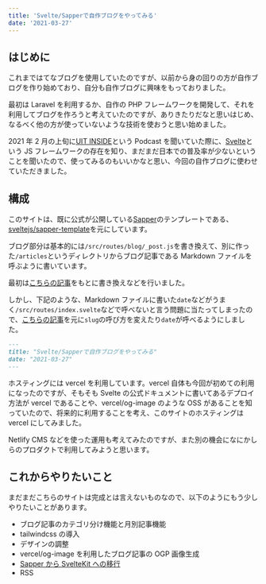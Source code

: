```yaml
---
title: 'Svelte/Sapperで自作ブログをやってみる'
date: '2021-03-27'
---
```


## **はじめに**

これまではてなブログを使用していたのですが、以前から身の回りの方が自作ブログを作り始めており、自分も自作ブログに興味をもっておりました。

最初は Laravel を利用するか、自作の PHP フレームワークを開発して、それを利用してブログを作ろうと考えていたのですが、ありきたりだなと思いはじめ、なるべく他の方が使っていないような技術を使おうと思い始めました。

2021 年 2 月の上旬に[UIT INSIDE](https://uit-inside.linecorp.com/)という Podcast を聞いていた際に、[Svelte](https://svelte.dev/)という JS フレームワークの存在を知り、まだまだ日本での普及率が少ないということを聞いたので、使ってみるのもいいかなと思い、今回の自作ブログに使わせていただきました。

## **構成**

このサイトは、既に公式が公開している[Sapper](https://sapper.svelte.dev/)のテンプレートである、[sveltejs/sapper-template](https://github.com/sveltejs/sapper-template)を元にしています。

ブログ部分は基本的には`/src/routes/blog/_post.js`を書き換えて、別に作った`/articles`というディレクトリからブログ記事である Markdown ファイルを呼ぶように書いています。

最初は[こちらの記事](https://newcurrent.se/blog/create-markdown-sapper-svelte-blog)をもとに書き換えなどを行いました。

しかし、下記のような、Markdown ファイルに書いた`date`などがうまく`/src/routes/index.svelte`などで呼べないと言う問題に当たってしまったので、[こちらの記事](https://n-ari.tech/blog/2020-02-06-create-portfolio-and-blog-with-sapper-and-netlify-cms/)を元に`slug`の呼び方を変えたり`date`が呼べるようにしました。

```article.md
---
title: "Svelte/Sapperで自作ブログをやってみる"
date: "2021-03-27"
---
```

ホスティングには vercel を利用しています。vercel 自体も今回が初めての利用になったのですが、そもそも Svelte の公式ドキュメントに書いてあるデプロイ方法が vercel であることや、vercel/og-image のような OSS があることを知っていたので、将来的に利用することを考え、このサイトのホスティングは vercel にしてみました。

Netlify CMS などを使った運用も考えてみたのですが、また別の機会になにかしらのプロダクトで利用してみようと思います。

## **これからやりたいこと**

まだまだこちらのサイトは完成とは言えないものなので、以下のようにもう少しやりたいことがあります。

- ブログ記事のカテゴリ分け機能と月別記事機能
- tailwindcss の導入
- デザインの調整
- vercel/og-image を利用したブログ記事の OGP 画像生成
- [Sapper から SvelteKit への移行](https://kit.svelte.dev/migrating)
- RSS
